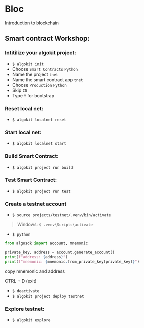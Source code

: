 # Bloc
Introduction to blockchain

## Smart contract Workshop:

### Intitilize your algokit project:
- `$ algokit init`
- Choose `Smart Contracts` `Python`
- Name the project `tnet`
- Name the smart contract app `tnet`
- Choose `Production` `Python`
- Skip `CD`
- Type `Y` for bootstrap

### Reset local net:
- `$ algokit localnet reset`

### Start local net:
- `$ algokit localnet start`

### Build Smart Contract:
- `$ algokit project run build`

### Test Smart Contract:
- `$ algokit project run test`

### Create a testnet account
- `$ source projects/testnet/.venv/bin/activate`
> Windows: `$ .venv\Scripts\activate`
- `$ python`

```python
from algosdk import account, mnemonic

private_key, address = account.generate_account()
print(f"address: {address}")
print(f"mnemonic: {mnemonic.from_private_key(private_key)}")
```

copy mnemonic and address

CTRL + D (exit)
- `$ deactivate`
- `$ algokit project deploy testnet`


### Explore testnet:
- `$ algokit explore`
